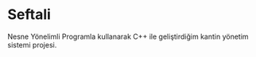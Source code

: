 # Seftali

Nesne Yönelimli Programla kullanarak C++ ile geliştirdiğim kantin yönetim sistemi projesi.
